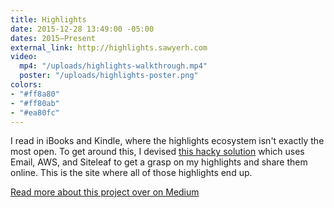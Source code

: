 ```yaml
---
title: Highlights
date: 2015-12-28 13:49:00 -05:00
dates: 2015–Present
external_link: http://highlights.sawyerh.com
video:
  mp4: "/uploads/highlights-walkthrough.mp4"
  poster: "/uploads/highlights-poster.png"
colors:
- "#ff8a80"
- "#ff80ab"
- "#ea80fc"
---
```


I read in iBooks and Kindle, where the highlights ecosystem isn't exactly the most open. To get around this, I devised [this hacky solution](https://medium.com/@sawyerh/how-i-m-exporting-my-highlights-from-the-grasps-of-ibooks-and-kindle-ce6a6031b298#.dljkgp2wx) which uses Email, AWS, and Siteleaf to get a grasp on my highlights and share them online. This is the site where all of those highlights end up.

[Read more about this project over on Medium](https://medium.com/@sawyerh/how-i-m-exporting-my-highlights-from-the-grasps-of-ibooks-and-kindle-ce6a6031b298)